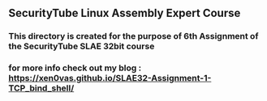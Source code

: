 ## SecurityTube Linux Assembly Expert Course

### This directory is created for the purpose of 6th Assignment of the SecurityTube SLAE 32bit course

### for more info check out my blog : https://xen0vas.github.io/SLAE32-Assignment-1-TCP_bind_shell/
